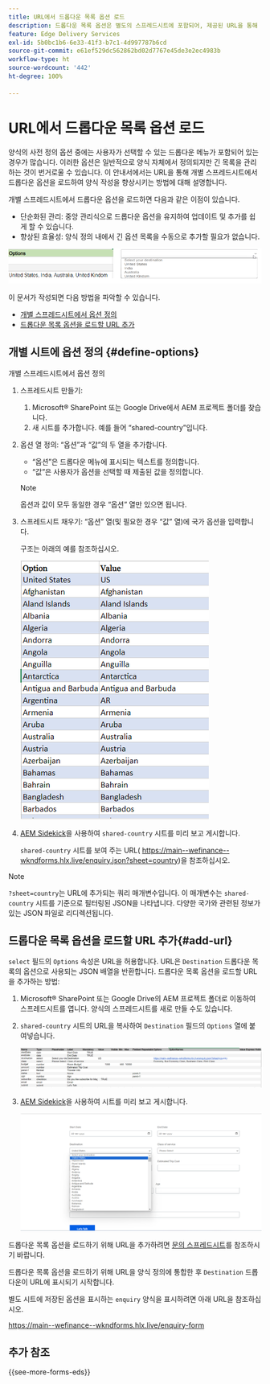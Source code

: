 ```yaml
---
title: URL에서 드롭다운 목록 옵션 로드
description: 드롭다운 목록 옵션은 별도의 스프레드시트에 포함되어, 제공된 URL을 통해 기본 스프레드시트로 가져옵니다.
feature: Edge Delivery Services
exl-id: 5b0bc1b6-6e33-41f3-b7c1-4d997787b6cd
source-git-commit: e61ef529dc562862bd02d7767e45de3e2ec4983b
workflow-type: ht
source-wordcount: '442'
ht-degree: 100%

---
```


# URL에서 드롭다운 목록 옵션 로드

양식의 사전 정의 옵션 중에는 사용자가 선택할 수 있는 드롭다운 메뉴가 포함되어 있는 경우가 많습니다. 이러한 옵션은 일반적으로 양식 자체에서 정의되지만 긴 목록을 관리하는 것이 번거로울 수 있습니다. 이 안내서에서는 URL을 통해 개별 스프레드시트에서 드롭다운 옵션을 로드하여 양식 작성을 향상시키는 방법에 대해 설명합니다.


개별 스프레드시트에서 드롭다운 옵션을 로드하면 다음과 같은 이점이 있습니다.

* 단순화된 관리: 중앙 관리식으로 드롭다운 옵션을 유지하여 업데이트 및 추가를 쉽게 할 수 있습니다.
* 향상된 효율성: 양식 정의 내에서 긴 옵션 목록을 수동으로 추가할 필요가 없습니다.




![드롭다운 옵션](/help/forms/assets/drop-down-options.png)


이 문서가 작성되면 다음 방법을 파악할 수 있습니다.

* [개별 스프레드시트에서 옵션 정의](#define-options)
* [드롭다운 목록 옵션을 로드할 URL 추가](#add-url)

## 개별 시트에 옵션 정의 {#define-options}

개별 스프레드시트에서 옵션 정의

1. 스프레드시트 만들기:
   1. Microsoft® SharePoint 또는 Google Drive에서 AEM 프로젝트 폴더를 찾습니다.
   1. 새 시트를 추가합니다. 예를 들어 “shared-country”입니다.
1. 옵션 열 정의:
“옵션”과 “값”의 두 열을 추가합니다.
   * “옵션”은 드롭다운 메뉴에 표시되는 텍스트를 정의합니다.
   * “값”은 사용자가 옵션을 선택할 때 제출된 값을 정의합니다.

   >[!NOTE]
   >
   >옵션과 값이 모두 동일한 경우 “옵션” 열만 있으면 됩니다.

1. 스프레드시트 채우기:
“옵션” 열(및 필요한 경우 “값” 열)에 국가 옵션을 입력합니다.

   구조는 아래의 예를 참조하십시오.

   ![국가별 드롭다운](/help/forms/assets/drop-down-country-options.png)

1. [AEM Sidekick](https://www.aem.live/developer/tutorial#preview-and-publish-your-content)을 사용하여 `shared-country` 시트를 미리 보고 게시합니다.

   `shared-country` 시트를 보여 주는 URL(
https://main--wefinance--wkndforms.hlx.live/enquiry.json?sheet=country)을 참조하십시오.

>[!NOTE]
>
> `?sheet=country`는 URL에 추가되는 쿼리 매개변수입니다. 이 매개변수는 `shared-country` 시트를 기준으로 필터링된 JSON을 나타냅니다. 다양한 국가와 관련된 정보가 있는 JSON 파일로 리디렉션됩니다.

## 드롭다운 목록 옵션을 로드할 URL 추가{#add-url}

`select` 필드의 `Options` 속성은 URL을 허용합니다. URL은 `Destination` 드롭다운 목록의 옵션으로 사용되는 JSON 배열을 반환합니다. 드롭다운 목록 옵션을 로드할 URL을 추가하는 방법:

1. Microsoft® SharePoint 또는 Google Drive의 AEM 프로젝트 폴더로 이동하여 스프레드시트를 엽니다. 양식의 스프레드시트를 새로 만들 수도 있습니다.
1. `shared-country` 시트의 URL을 복사하여 `Destination` 필드의 `Options` 열에 붙여넣습니다.

   ![문의 스프레드시트](/help/forms/assets/drop-down-enquiry.png)

1. [AEM Sidekick](https://www.aem.live/developer/tutorial#preview-and-publish-your-content)을 사용하여 시트를 미리 보고 게시합니다.


   ![국가별 드롭다운](/help/forms/assets/load-dropdown-options-form.png)

드롭다운 목록 옵션을 로드하기 위해 URL을 추가하려면 [문의 스프레드시트](/help/forms/assets/enquiry-options.xlsx)를 참조하시기 바랍니다.

드롭다운 목록 옵션을 로드하기 위해 URL을 양식 정의에 통합한 후 `Destination` 드롭다운이 URL에 표시되기 시작합니다.

별도 시트에 저장된 옵션을 표시하는 `enquiry` 양식을 표시하려면 아래 URL을 참조하십시오.

https://main--wefinance--wkndforms.hlx.live/enquiry-form

## 추가 참조

{{see-more-forms-eds}}
